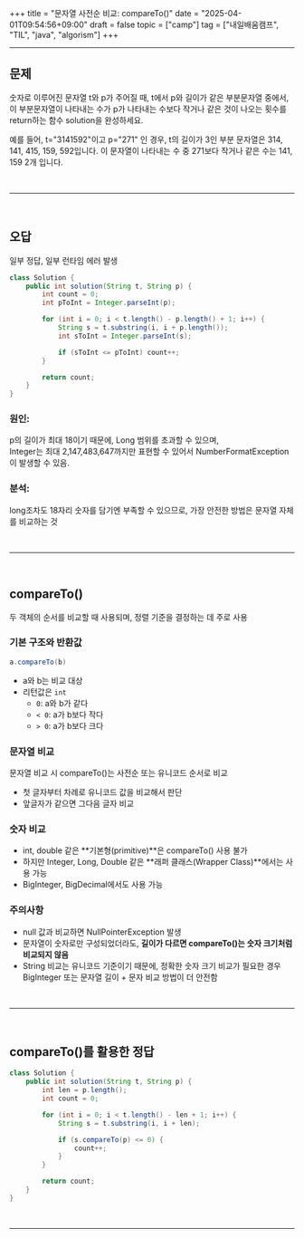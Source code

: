 +++
title = "문자열 사전순 비교: compareTo()"
date = "2025-04-01T09:54:56+09:00"
draft = false
topic = ["camp"]
tag = ["내일배움캠프", "TIL", "java", "algorism"]
+++

---

## 문제
숫자로 이루어진 문자열 t와 p가 주어질 때, t에서 p와 길이가 같은 부분문자열 중에서, 이 부분문자열이 나타내는 수가 p가 나타내는 수보다 작거나 같은 것이 나오는 횟수를 return하는 함수 solution을 완성하세요.  

예를 들어, t="3141592"이고 p="271" 인 경우, t의 길이가 3인 부분 문자열은 314, 141, 415, 159, 592입니다. 이 문자열이 나타내는 수 중 271보다 작거나 같은 수는 141, 159 2개 입니다.  

<br>
<hr>
<br>

## 오답
일부 정답, 일부 런타임 에러 발생

```java
class Solution {
    public int solution(String t, String p) {
        int count = 0;
        int pToInt = Integer.parseInt(p);

        for (int i = 0; i < t.length() - p.length() + 1; i++) {
            String s = t.substring(i, i + p.length());
            int sToInt = Integer.parseInt(s);

            if (sToInt <= pToInt) count++;
        }

        return count;
    }
}
```
### 원인: 
p의 길이가 최대 18이기 때문에, Long 범위를 초과할 수 있으며,  
Integer는 최대 2,147,483,647까지만 표현할 수 있어서 NumberFormatException이 발생할 수 있음.

### 분석:
long조차도 18자리 숫자를 담기엔 부족할 수 있으므로, 가장 안전한 방법은 문자열 자체를 비교하는 것

<br>
<hr>
<br>

## compareTo()
두 객체의 순서를 비교할 때 사용되며, 정렬 기준을 결정하는 데 주로 사용

### 기본 구조와 반환값
```java
a.compareTo(b)
```
- a와 b는 비교 대상
- 리턴값은 `int`
  - `0`: a와 b가 같다
  - `< 0`: a가 b보다 작다
  - `> 0`: a가 b보다 크다

### 문자열 비교
문자열 비교 시 compareTo()는 사전순 또는 유니코드 순서로 비교
- 첫 글자부터 차례로 유니코드 값을 비교해서 판단
- 앞글자가 같으면 그다음 글자 비교

### 숫자 비교
- int, double 같은 **기본형(primitive)**은 compareTo() 사용 불가  
- 하지만 Integer, Long, Double 같은 **래퍼 클래스(Wrapper Class)**에서는 사용 가능  
- BigInteger, BigDecimal에서도 사용 가능

### 주의사항
- null 값과 비교하면 NullPointerException 발생
- 문자열이 숫자로만 구성되었더라도, **길이가 다르면 compareTo()는 숫자 크기처럼 비교되지 않음**
- String 비교는 유니코드 기준이기 때문에, 정확한 숫자 크기 비교가 필요한 경우 BigInteger 또는 문자열 길이 + 문자 비교 방법이 더 안전함

<br>
<hr>
<br>

## compareTo()를 활용한 정답
```java
class Solution {
    public int solution(String t, String p) {
        int len = p.length();
        int count = 0;

        for (int i = 0; i < t.length() - len + 1; i++) {
            String s = t.substring(i, i + len);

            if (s.compareTo(p) <= 0) {
                count++;
            }
        }

        return count;
    }
}
```

<br>
<hr>